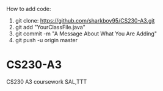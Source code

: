 How to add code:
1. git clone: https://github.com/sharkboy95/CS230-A3.git
2. git add "YourClassFile.java"
3. git commit -m "A Message About What You Are Adding" 
4. git push -u origin master

CS230-A3
========

CS230 A3 coursework SAL,TTT

